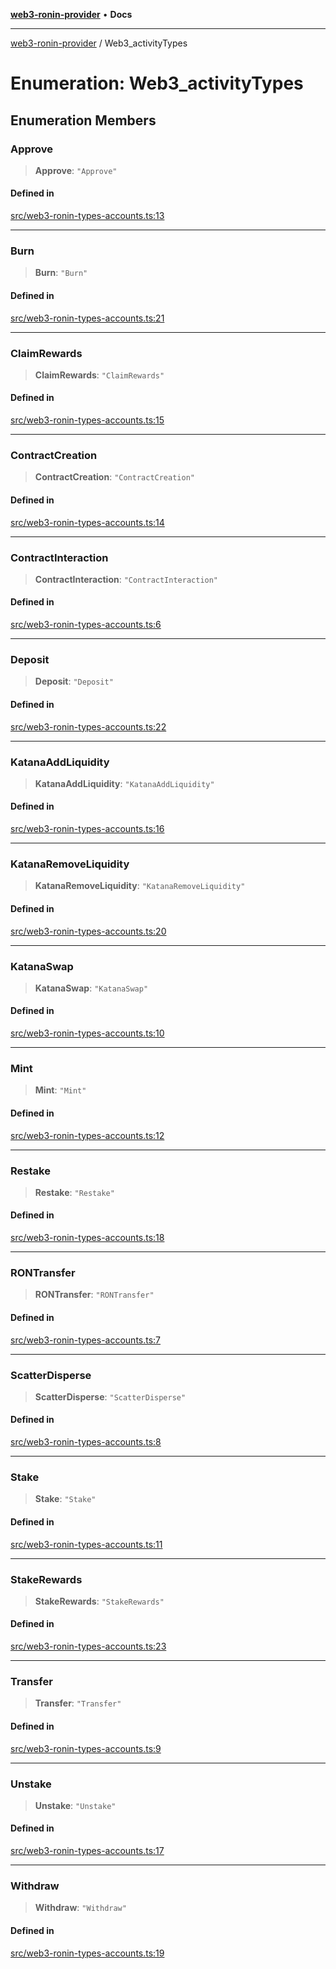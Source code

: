 [**web3-ronin-provider**](../README.md) • **Docs**

***

[web3-ronin-provider](../globals.md) / Web3\_activityTypes

# Enumeration: Web3\_activityTypes

## Enumeration Members

### Approve

> **Approve**: `"Approve"`

#### Defined in

[src/web3-ronin-types-accounts.ts:13](https://github.com/chuacw/web3-ronin-provider/blob/74865f4cc367fda569b2ea12b7ca079db4fcf0a2/src/web3-ronin-types-accounts.ts#L13)

***

### Burn

> **Burn**: `"Burn"`

#### Defined in

[src/web3-ronin-types-accounts.ts:21](https://github.com/chuacw/web3-ronin-provider/blob/74865f4cc367fda569b2ea12b7ca079db4fcf0a2/src/web3-ronin-types-accounts.ts#L21)

***

### ClaimRewards

> **ClaimRewards**: `"ClaimRewards"`

#### Defined in

[src/web3-ronin-types-accounts.ts:15](https://github.com/chuacw/web3-ronin-provider/blob/74865f4cc367fda569b2ea12b7ca079db4fcf0a2/src/web3-ronin-types-accounts.ts#L15)

***

### ContractCreation

> **ContractCreation**: `"ContractCreation"`

#### Defined in

[src/web3-ronin-types-accounts.ts:14](https://github.com/chuacw/web3-ronin-provider/blob/74865f4cc367fda569b2ea12b7ca079db4fcf0a2/src/web3-ronin-types-accounts.ts#L14)

***

### ContractInteraction

> **ContractInteraction**: `"ContractInteraction"`

#### Defined in

[src/web3-ronin-types-accounts.ts:6](https://github.com/chuacw/web3-ronin-provider/blob/74865f4cc367fda569b2ea12b7ca079db4fcf0a2/src/web3-ronin-types-accounts.ts#L6)

***

### Deposit

> **Deposit**: `"Deposit"`

#### Defined in

[src/web3-ronin-types-accounts.ts:22](https://github.com/chuacw/web3-ronin-provider/blob/74865f4cc367fda569b2ea12b7ca079db4fcf0a2/src/web3-ronin-types-accounts.ts#L22)

***

### KatanaAddLiquidity

> **KatanaAddLiquidity**: `"KatanaAddLiquidity"`

#### Defined in

[src/web3-ronin-types-accounts.ts:16](https://github.com/chuacw/web3-ronin-provider/blob/74865f4cc367fda569b2ea12b7ca079db4fcf0a2/src/web3-ronin-types-accounts.ts#L16)

***

### KatanaRemoveLiquidity

> **KatanaRemoveLiquidity**: `"KatanaRemoveLiquidity"`

#### Defined in

[src/web3-ronin-types-accounts.ts:20](https://github.com/chuacw/web3-ronin-provider/blob/74865f4cc367fda569b2ea12b7ca079db4fcf0a2/src/web3-ronin-types-accounts.ts#L20)

***

### KatanaSwap

> **KatanaSwap**: `"KatanaSwap"`

#### Defined in

[src/web3-ronin-types-accounts.ts:10](https://github.com/chuacw/web3-ronin-provider/blob/74865f4cc367fda569b2ea12b7ca079db4fcf0a2/src/web3-ronin-types-accounts.ts#L10)

***

### Mint

> **Mint**: `"Mint"`

#### Defined in

[src/web3-ronin-types-accounts.ts:12](https://github.com/chuacw/web3-ronin-provider/blob/74865f4cc367fda569b2ea12b7ca079db4fcf0a2/src/web3-ronin-types-accounts.ts#L12)

***

### Restake

> **Restake**: `"Restake"`

#### Defined in

[src/web3-ronin-types-accounts.ts:18](https://github.com/chuacw/web3-ronin-provider/blob/74865f4cc367fda569b2ea12b7ca079db4fcf0a2/src/web3-ronin-types-accounts.ts#L18)

***

### RONTransfer

> **RONTransfer**: `"RONTransfer"`

#### Defined in

[src/web3-ronin-types-accounts.ts:7](https://github.com/chuacw/web3-ronin-provider/blob/74865f4cc367fda569b2ea12b7ca079db4fcf0a2/src/web3-ronin-types-accounts.ts#L7)

***

### ScatterDisperse

> **ScatterDisperse**: `"ScatterDisperse"`

#### Defined in

[src/web3-ronin-types-accounts.ts:8](https://github.com/chuacw/web3-ronin-provider/blob/74865f4cc367fda569b2ea12b7ca079db4fcf0a2/src/web3-ronin-types-accounts.ts#L8)

***

### Stake

> **Stake**: `"Stake"`

#### Defined in

[src/web3-ronin-types-accounts.ts:11](https://github.com/chuacw/web3-ronin-provider/blob/74865f4cc367fda569b2ea12b7ca079db4fcf0a2/src/web3-ronin-types-accounts.ts#L11)

***

### StakeRewards

> **StakeRewards**: `"StakeRewards"`

#### Defined in

[src/web3-ronin-types-accounts.ts:23](https://github.com/chuacw/web3-ronin-provider/blob/74865f4cc367fda569b2ea12b7ca079db4fcf0a2/src/web3-ronin-types-accounts.ts#L23)

***

### Transfer

> **Transfer**: `"Transfer"`

#### Defined in

[src/web3-ronin-types-accounts.ts:9](https://github.com/chuacw/web3-ronin-provider/blob/74865f4cc367fda569b2ea12b7ca079db4fcf0a2/src/web3-ronin-types-accounts.ts#L9)

***

### Unstake

> **Unstake**: `"Unstake"`

#### Defined in

[src/web3-ronin-types-accounts.ts:17](https://github.com/chuacw/web3-ronin-provider/blob/74865f4cc367fda569b2ea12b7ca079db4fcf0a2/src/web3-ronin-types-accounts.ts#L17)

***

### Withdraw

> **Withdraw**: `"Withdraw"`

#### Defined in

[src/web3-ronin-types-accounts.ts:19](https://github.com/chuacw/web3-ronin-provider/blob/74865f4cc367fda569b2ea12b7ca079db4fcf0a2/src/web3-ronin-types-accounts.ts#L19)
